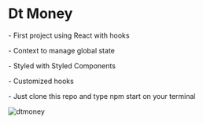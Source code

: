 <h1>Dt Money</h1>
<p>- First project using React with hooks</p>
<p>- Context to manage global state</p>
<p>- Styled with Styled Components</p>
<p>- Customized hooks</p>
<p>- Just clone this repo and type npm start on your terminal</p>


![dtmoney](https://user-images.githubusercontent.com/87531401/150583000-6d0a53c5-af9d-4e0c-8a2f-5321f5d0b141.gif)
